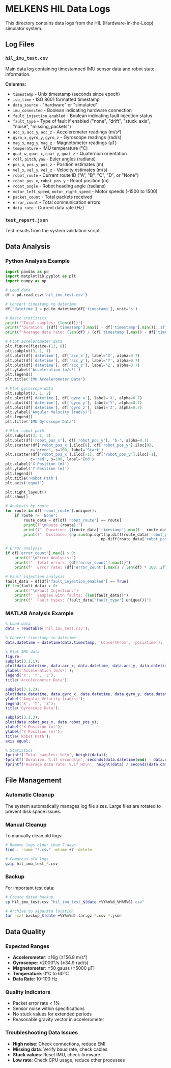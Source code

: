 # MELKENS HIL Data Logs

This directory contains data logs from the HIL (Hardware-in-the-Loop) simulator system.

## Log Files

### `hil_imu_test.csv`
Main data log containing timestamped IMU sensor data and robot state information.

**Columns:**
- `timestamp` - Unix timestamp (seconds since epoch)
- `iso_time` - ISO 8601 formatted timestamp
- `data_source` - "hardware" or "simulated"
- `imu_connected` - Boolean indicating hardware connection
- `fault_injection_enabled` - Boolean indicating fault injection status
- `fault_type` - Type of fault if enabled ("none", "drift", "stuck_axis", "noise", "missing_packets")
- `acc_x`, `acc_y`, `acc_z` - Accelerometer readings (m/s²)
- `gyro_x`, `gyro_y`, `gyro_z` - Gyroscope readings (rad/s)
- `mag_x`, `mag_y`, `mag_z` - Magnetometer readings (µT)
- `temperature` - IMU temperature (°C)
- `quat_w`, `quat_x`, `quat_y`, `quat_z` - Quaternion orientation
- `roll`, `pitch`, `yaw` - Euler angles (radians)
- `pos_x`, `pos_y`, `pos_z` - Position estimates (m)
- `vel_x`, `vel_y`, `vel_z` - Velocity estimates (m/s)
- `robot_route` - Current route ID ("A", "B", "C", "D", or "None")
- `robot_pos_x`, `robot_pos_y` - Robot position (m)
- `robot_angle` - Robot heading angle (radians)
- `motor_left_speed`, `motor_right_speed` - Motor speeds (-1500 to 1500)
- `packet_count` - Total packets received
- `error_count` - Total communication errors
- `data_rate` - Current data rate (Hz)

### `test_report.json`
Test results from the system validation script.

## Data Analysis

### Python Analysis Example

```python
import pandas as pd
import matplotlib.pyplot as plt
import numpy as np

# Load data
df = pd.read_csv('hil_imu_test.csv')

# Convert timestamp to datetime
df['datetime'] = pd.to_datetime(df['timestamp'], unit='s')

# Basic statistics
print(f"Total samples: {len(df)}")
print(f"Duration: {(df['timestamp'].max() - df['timestamp'].min()):.1f} seconds")
print(f"Average data rate: {len(df) / (df['timestamp'].max() - df['timestamp'].min()):.1f} Hz")

# Plot accelerometer data
plt.figure(figsize=(12, 8))
plt.subplot(3, 1, 1)
plt.plot(df['datetime'], df['acc_x'], label='X', alpha=0.7)
plt.plot(df['datetime'], df['acc_y'], label='Y', alpha=0.7)
plt.plot(df['datetime'], df['acc_z'], label='Z', alpha=0.7)
plt.ylabel('Acceleration (m/s²)')
plt.legend()
plt.title('IMU Accelerometer Data')

# Plot gyroscope data
plt.subplot(3, 1, 2)
plt.plot(df['datetime'], df['gyro_x'], label='X', alpha=0.7)
plt.plot(df['datetime'], df['gyro_y'], label='Y', alpha=0.7)
plt.plot(df['datetime'], df['gyro_z'], label='Z', alpha=0.7)
plt.ylabel('Angular Velocity (rad/s)')
plt.legend()
plt.title('IMU Gyroscope Data')

# Plot robot path
plt.subplot(3, 1, 3)
plt.plot(df['robot_pos_x'], df['robot_pos_y'], 'b-', alpha=0.7)
plt.scatter(df['robot_pos_x'].iloc[0], df['robot_pos_y'].iloc[0], 
           c='green', s=100, label='Start')
plt.scatter(df['robot_pos_x'].iloc[-1], df['robot_pos_y'].iloc[-1], 
           c='red', s=100, label='End')
plt.xlabel('X Position (m)')
plt.ylabel('Y Position (m)')
plt.legend()
plt.title('Robot Path')
plt.axis('equal')

plt.tight_layout()
plt.show()

# Analysis by route
for route in df['robot_route'].unique():
    if route != 'None':
        route_data = df[df['robot_route'] == route]
        print(f"\nRoute {route}:")
        print(f"  Duration: {(route_data['timestamp'].max() - route_data['timestamp'].min()):.1f}s")
        print(f"  Distance: {np.sum(np.sqrt(np.diff(route_data['robot_pos_x'])**2 + 
                                          np.diff(route_data['robot_pos_y'])**2)):.2f}m")

# Error analysis
if df['error_count'].max() > 0:
    print(f"\nError Analysis:")
    print(f"  Total errors: {df['error_count'].max()}")
    print(f"  Error rate: {df['error_count'].max() / len(df) * 100:.2f}%")

# Fault injection analysis
fault_data = df[df['fault_injection_enabled'] == True]
if len(fault_data) > 0:
    print(f"\nFault Injection:")
    print(f"  Samples with faults: {len(fault_data)}")
    print(f"  Fault types: {fault_data['fault_type'].unique()}")
```

### MATLAB Analysis Example

```matlab
% Load data
data = readtable('hil_imu_test.csv');

% Convert timestamp to datetime
data.datetime = datetime(data.timestamp, 'ConvertFrom', 'posixtime');

% Plot IMU data
figure;
subplot(3,1,1);
plot(data.datetime, data.acc_x, data.datetime, data.acc_y, data.datetime, data.acc_z);
ylabel('Acceleration (m/s²)');
legend('X', 'Y', 'Z');
title('Accelerometer Data');

subplot(3,1,2);
plot(data.datetime, data.gyro_x, data.datetime, data.gyro_y, data.datetime, data.gyro_z);
ylabel('Angular Velocity (rad/s)');
legend('X', 'Y', 'Z');
title('Gyroscope Data');

subplot(3,1,3);
plot(data.robot_pos_x, data.robot_pos_y);
xlabel('X Position (m)');
ylabel('Y Position (m)');
title('Robot Path');
axis equal;

% Statistics
fprintf('Total samples: %d\n', height(data));
fprintf('Duration: %.1f seconds\n', seconds(data.datetime(end) - data.datetime(1)));
fprintf('Average data rate: %.1f Hz\n', height(data) / seconds(data.datetime(end) - data.datetime(1)));
```

## File Management

### Automatic Cleanup
The system automatically manages log file sizes. Large files are rotated to prevent disk space issues.

### Manual Cleanup
To manually clean old logs:
```bash
# Remove logs older than 7 days
find . -name "*.csv" -mtime +7 -delete

# Compress old logs
gzip hil_imu_test_*.csv
```

### Backup
For important test data:
```bash
# Create dated backup
cp hil_imu_test.csv "hil_imu_test_$(date +%Y%m%d_%H%M%S).csv"

# Archive to separate location
tar -czf backup_$(date +%Y%m%d).tar.gz *.csv *.json
```

## Data Quality

### Expected Ranges
- **Accelerometer**: ±16g (±156.8 m/s²)
- **Gyroscope**: ±2000°/s (±34.9 rad/s)
- **Magnetometer**: ±50 gauss (±5000 µT)
- **Temperature**: 0°C to 60°C
- **Data Rate**: 10-100 Hz

### Quality Indicators
- Packet error rate < 1%
- Sensor noise within specifications
- No stuck values for extended periods
- Reasonable gravity vector in accelerometer

### Troubleshooting Data Issues
- **High noise**: Check connections, reduce EMI
- **Missing data**: Verify baud rate, check cables
- **Stuck values**: Reset IMU, check firmware
- **Low rate**: Check CPU usage, reduce other processes
